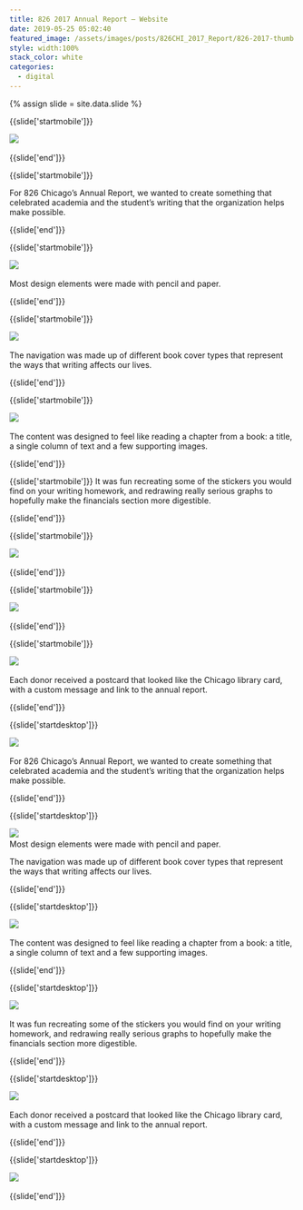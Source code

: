 ```yaml
---
title: 826 2017 Annual Report — Website
date: 2019-05-25 05:02:40
featured_image: /assets/images/posts/826CHI_2017_Report/826-2017-thumb.jpg
style: width:100%
stack_color: white
categories:
  - digital
---
```

{% assign slide = site.data.slide %}


{{slide['startmobile']}}

<div><img class='full-height' src='/assets/images/posts/826CHI_2017_Report/826-2017-1-mobile.png' srcset='/assets/images/posts/826CHI_2017_Report/826-2017-1-mobile.png 375w, /assets/images/posts/826CHI_2017_Report/826-2017-1-mobile@2x.png 750w, /assets/images/posts/826CHI_2017_Report/826-2017-1-mobile@3x.png 1125w'></div>

<p class='bg-dark'></p>


{{slide['end']}}



{{slide['startmobile']}}

For 826 Chicago’s Annual Report, we wanted to create something that celebrated academia and the student’s writing that the organization helps make possible.

{{slide['end']}}



{{slide['startmobile']}}

<div><img class='full-height' src='/assets/images/posts/826CHI_2017_Report/826-2017-2-mobile.png' srcset='/assets/images/posts/826CHI_2017_Report/826-2017-2-mobile.png 375w, /assets/images/posts/826CHI_2017_Report/826-2017-2-mobile@2x.png 750w, /assets/images/posts/826CHI_2017_Report/826-2017-2-mobile@3x.png 1125w'></div>

<p class='bg-dark'>Most design elements were made with pencil and paper.</p>

{{slide['end']}}



{{slide['startmobile']}}

<div><img class='full-height' src='/assets/images/posts/826CHI_2017_Report/826-2017-3-mobile.png' srcset='/assets/images/posts/826CHI_2017_Report/826-2017-3-mobile.png 375w, /assets/images/posts/826CHI_2017_Report/826-2017-3-mobile@2x.png 750w, /assets/images/posts/826CHI_2017_Report/826-2017-3-mobile@3x.png 1125w'></div>

<p class='bg-dark'>The navigation was made up of different book cover types that represent the ways that writing affects our lives.</p>


{{slide['end']}}



{{slide['startmobile']}}

<div><img class='full-height' src='/assets/images/posts/826CHI_2017_Report/826-2017-4-mobile.png' srcset='/assets/images/posts/826CHI_2017_Report/826-2017-4-mobile.png 375w, /assets/images/posts/826CHI_2017_Report/826-2017-4-mobile@2x.png 750w, /assets/images/posts/826CHI_2017_Report/826-2017-4-mobile@3x.png 1125w'></div>

<p class='bg-dark'>The content was designed to feel like reading a chapter from a book: a title, a single column of text and a few supporting images.</p>

{{slide['end']}}


{{slide['startmobile']}}
It was fun recreating some of the stickers you would find on your writing homework, and redrawing really serious graphs to hopefully make the financials section more digestible.

{{slide['end']}}




{{slide['startmobile']}}

<div><img class='full-height' src='/assets/images/posts/826CHI_2017_Report/826-2017-5-mobile.png' srcset='/assets/images/posts/826CHI_2017_Report/826-2017-5-mobile.png 375w, /assets/images/posts/826CHI_2017_Report/826-2017-5-mobile@2x.png 750w, /assets/images/posts/826CHI_2017_Report/826-2017-5-mobile@3x.png 1125w'></div>

<p class='bg-dark'></p>

{{slide['end']}}




{{slide['startmobile']}}

<div><img class='full-height' src='/assets/images/posts/826CHI_2017_Report/826-2017-6-mobile.png' srcset='/assets/images/posts/826CHI_2017_Report/826-2017-6-mobile.png 375w, /assets/images/posts/826CHI_2017_Report/826-2017-6-mobile@2x.png 750w, /assets/images/posts/826CHI_2017_Report/826-2017-6-mobile@3x.png 1125w'></div>

<p class='bg-dark'></p>

{{slide['end']}}



{{slide['startmobile']}}

<div><img class='full-width' src='/assets/images/posts/826CHI_2017_Report/826-2017-7-mobile.png' srcset='/assets/images/posts/826CHI_2017_Report/826-2017-7-mobile.png 375w, /assets/images/posts/826CHI_2017_Report/826-2017-7-mobile@2x.png 750w, /assets/images/posts/826CHI_2017_Report/826-2017-7-mobile@3x.png 1125w'></div>

<p class='bg'>Each donor received a postcard that looked like the Chicago library card, with a custom message and link to the annual report.</p>

{{slide['end']}}







{{slide['startdesktop']}}

<div><img class='full-width' src='/assets/images/posts/826CHI_2017_Report/826-2017-1@2x.png' srcset='/assets/images/posts/826CHI_2017_Report/826-2017-1.png 1024w, /assets/images/posts/826CHI_2017_Report/826-2017-1@2x.png 2048w, /assets/images/posts/826CHI_2017_Report/826-2017-1@3x.png 3072w'></div>

For 826 Chicago’s Annual Report, we wanted to create something that celebrated academia and the student’s writing that the organization helps make possible.

{{slide['end']}}



{{slide['startdesktop']}}

<div><img src='/assets/images/posts/826CHI_2017_Report/826-2017-2@2x.png' srcset='/assets/images/posts/826CHI_2017_Report/826-2017-2.png 794w, /assets/images/posts/826CHI_2017_Report/826-2017-2@2x.png 1588w, /assets/images/posts/826CHI_2017_Report/826-2017-2@3x.png 2382w'></div>

<figcaption>Most design elements were made with pencil and paper.</figcaption>


The navigation was made up of different book cover types that represent the ways that writing affects our lives.

{{slide['end']}}



{{slide['startdesktop']}}

<div><img src='/assets/images/posts/826CHI_2017_Report/826-2017-3@2x.png' srcset='/assets/images/posts/826CHI_2017_Report/826-2017-3.png 794w, /assets/images/posts/826CHI_2017_Report/826-2017-3@2x.png 1588w, /assets/images/posts/826CHI_2017_Report/826-2017-3@3x.png 2382w'></div>

The content was designed to feel like reading a chapter from a book: a title, a single column of text and a few supporting images.

{{slide['end']}}



{{slide['startdesktop']}}

<div><img src='/assets/images/posts/826CHI_2017_Report/826-2017-4@2x.png' srcset='/assets/images/posts/826CHI_2017_Report/826-2017-4.png 794w, /assets/images/posts/826CHI_2017_Report/826-2017-4@2x.png 1588w, /assets/images/posts/826CHI_2017_Report/826-2017-4@3x.png 2382w'></div>

It was fun recreating some of the stickers you would find on your writing homework, and redrawing really serious graphs to hopefully make the financials section more digestible.

{{slide['end']}}



{{slide['startdesktop']}}

<div><img src='/assets/images/posts/826CHI_2017_Report/826-2017-5@2x.png' srcset='/assets/images/posts/826CHI_2017_Report/826-2017-5.png 794w, /assets/images/posts/826CHI_2017_Report/826-2017-5@2x.png 1588w, /assets/images/posts/826CHI_2017_Report/826-2017-5@3x.png 2382w'></div>

Each donor received a postcard that looked like the Chicago library card, with a custom message and link to the annual report.

{{slide['end']}}


{{slide['startdesktop']}}

<div><img src='/assets/images/posts/826CHI_2017_Report/826-2017-6@2x.png' srcset='/assets/images/posts/826CHI_2017_Report/826-2017-6.png 794w, /assets/images/posts/826CHI_2017_Report/826-2017-6@2x.png 1588w, /assets/images/posts/826CHI_2017_Report/826-2017-6@3x.png 2382w'></div>

{{slide['end']}}
